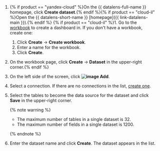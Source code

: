 1. {% if product == "yandex-cloud" %}On the {{ datalens-full-name }} homepage, click **Create dataset**.{% endif %}{% if product == "cloud-il" %}Open the {{ datalens-short-name }} [homepage]({{ link-datalens-main }}).{% endif %}
{% if product == "cloud-il" %}1. Go to the [workbook](../../../datalens/concepts/index.md#workbooks-and-collections) to create a dashboard in. If you don't have a workbook, create one:
   1. Click **Create** → **Create workbook**.
   1. Enter a name for the workbook.
   1. Click **Create**.
1. On the workbook page, click **Create** → **Dataset** in the upper-right corner.{% endif %}
1. On the left side of the screen, click **![image](../../../_assets/plus-sign.svg) Add**.
1. Select a connection. If there are no connections in the list, [create one](../../../datalens/concepts/connection.md).
1. Select the tables to become the data source for the dataset and click **Save** in the upper-right corner.

   {% note warning %}

   * The maximum number of tables in a single dataset is 32.
   * The maximum number of fields in a single dataset is 1200.

   {% endnote %}

1. Enter the dataset name and click **Create**. The dataset appears in the list.